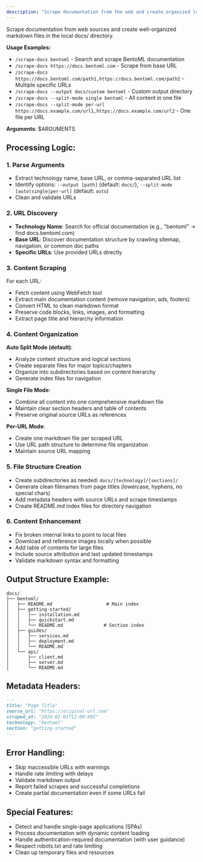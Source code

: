 ```yaml
---
description: "Scrape documentation from the web and create organized local markdown files"
---
```


Scrape documentation from web sources and create well-organized markdown files in the local docs/ directory.

**Usage Examples:**
- `/scrape-docs bentoml` - Search and scrape BentoML documentation
- `/scrape-docs https://docs.bentoml.com` - Scrape from base URL
- `/scrape-docs https://docs.bentoml.com/path1,https://docs.bentoml.com/path2` - Multiple specific URLs
- `/scrape-docs --output docs/custom bentoml` - Custom output directory
- `/scrape-docs --split-mode single bentoml` - All content in one file
- `/scrape-docs --split-mode per-url https://docs.example.com/url1,https://docs.example.com/url2` - One file per URL

**Arguments**: $ARGUMENTS

## Processing Logic:

### 1. Parse Arguments
- Extract technology name, base URL, or comma-separated URL list
- Identify options: `--output [path]` (default: `docs/`), `--split-mode [auto|single|per-url]` (default: `auto`)
- Clean and validate URLs

### 2. URL Discovery
- **Technology Name**: Search for official documentation (e.g., "bentoml" → find docs.bentoml.com)
- **Base URL**: Discover documentation structure by crawling sitemap, navigation, or common doc paths
- **Specific URLs**: Use provided URLs directly

### 3. Content Scraping
For each URL:
- Fetch content using WebFetch tool
- Extract main documentation content (remove navigation, ads, footers)
- Convert HTML to clean markdown format
- Preserve code blocks, links, images, and formatting
- Extract page title and hierarchy information

### 4. Content Organization
**Auto Split Mode (default)**:
- Analyze content structure and logical sections
- Create separate files for major topics/chapters
- Organize into subdirectories based on content hierarchy
- Generate index files for navigation

**Single File Mode**:
- Combine all content into one comprehensive markdown file
- Maintain clear section headers and table of contents
- Preserve original source URLs as references

**Per-URL Mode**:
- Create one markdown file per scraped URL
- Use URL path structure to determine file organization
- Maintain source URL mapping

### 5. File Structure Creation
- Create subdirectories as needed: `docs/[technology]/[sections]/`
- Generate clean filenames from page titles (lowercase, hyphens, no special chars)
- Add metadata headers with source URLs and scrape timestamps
- Create README.md index files for directory navigation

### 6. Content Enhancement
- Fix broken internal links to point to local files
- Download and reference images locally when possible  
- Add table of contents for large files
- Include source attribution and last updated timestamps
- Validate markdown syntax and formatting

## Output Structure Example:
```
docs/
├── bentoml/
│   ├── README.md                    # Main index
│   ├── getting-started/
│   │   ├── installation.md
│   │   ├── quickstart.md
│   │   └── README.md               # Section index
│   ├── guides/
│   │   ├── services.md
│   │   ├── deployment.md
│   │   └── README.md
│   └── api/
│       ├── client.md
│       ├── server.md
│       └── README.md
```

## Metadata Headers:
```markdown
---
title: "Page Title"
source_url: "https://original-url.com"
scraped_at: "2024-01-01T12:00:00Z"
technology: "bentoml"
section: "getting-started"
---
```

## Error Handling:
- Skip inaccessible URLs with warnings
- Handle rate limiting with delays
- Validate markdown output
- Report failed scrapes and successful completions
- Create partial documentation even if some URLs fail

## Special Features:
- Detect and handle single-page applications (SPAs)
- Process documentation with dynamic content loading
- Handle authentication-required documentation (with user guidance)
- Respect robots.txt and rate limiting
- Clean up temporary files and resources